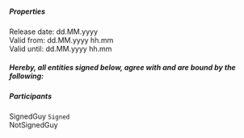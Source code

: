 ##### Properties
Release date: dd.MM.yyyy  
Valid from: dd.MM.yyyy hh.mm  
Valid until: dd.MM.yyyy hh.mm  

##### Hereby, all entities signed below, agree with and are bound by the following:




##### Participants
SignedGuy `Signed`  
NotSignedGuy  
